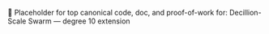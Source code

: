 💠 Placeholder for top canonical code, doc, and proof-of-work for: Decillion-Scale Swarm — degree 10 extension
